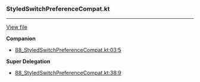 ### StyledSwitchPreferenceCompat.kt
---
[View file](files/88_StyledSwitchPreferenceCompat.kt)

**Companion**

 - [88_StyledSwitchPreferenceCompat.kt:03:5](files/88_StyledSwitchPreferenceCompat.kt#L03)

**Super Delegation**

 - [88_StyledSwitchPreferenceCompat.kt:38:9](files/88_StyledSwitchPreferenceCompat.kt#L38)
